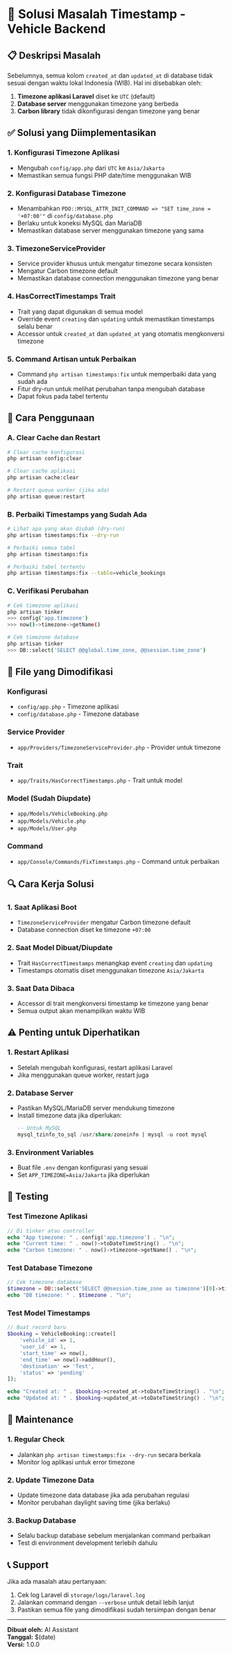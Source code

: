 # 🔧 Solusi Masalah Timestamp - Vehicle Backend

## 📋 Deskripsi Masalah

Sebelumnya, semua kolom `created_at` dan `updated_at` di database tidak sesuai dengan waktu lokal Indonesia (WIB). Hal ini disebabkan oleh:

1. **Timezone aplikasi Laravel** diset ke `UTC` (default)
2. **Database server** menggunakan timezone yang berbeda
3. **Carbon library** tidak dikonfigurasi dengan timezone yang benar

## ✅ Solusi yang Diimplementasikan

### 1. **Konfigurasi Timezone Aplikasi**
- Mengubah `config/app.php` dari `UTC` ke `Asia/Jakarta`
- Memastikan semua fungsi PHP date/time menggunakan WIB

### 2. **Konfigurasi Database Timezone**
- Menambahkan `PDO::MYSQL_ATTR_INIT_COMMAND => "SET time_zone = '+07:00'"` di `config/database.php`
- Berlaku untuk koneksi MySQL dan MariaDB
- Memastikan database server menggunakan timezone yang sama

### 3. **TimezoneServiceProvider**
- Service provider khusus untuk mengatur timezone secara konsisten
- Mengatur Carbon timezone default
- Memastikan database connection menggunakan timezone yang benar

### 4. **HasCorrectTimestamps Trait**
- Trait yang dapat digunakan di semua model
- Override event `creating` dan `updating` untuk memastikan timestamps selalu benar
- Accessor untuk `created_at` dan `updated_at` yang otomatis mengkonversi timezone

### 5. **Command Artisan untuk Perbaikan**
- Command `php artisan timestamps:fix` untuk memperbaiki data yang sudah ada
- Fitur dry-run untuk melihat perubahan tanpa mengubah database
- Dapat fokus pada tabel tertentu

## 🚀 Cara Penggunaan

### A. **Clear Cache dan Restart**
```bash
# Clear cache konfigurasi
php artisan config:clear

# Clear cache aplikasi
php artisan cache:clear

# Restart queue worker (jika ada)
php artisan queue:restart
```

### B. **Perbaiki Timestamps yang Sudah Ada**
```bash
# Lihat apa yang akan diubah (dry-run)
php artisan timestamps:fix --dry-run

# Perbaiki semua tabel
php artisan timestamps:fix

# Perbaiki tabel tertentu
php artisan timestamps:fix --table=vehicle_bookings
```

### C. **Verifikasi Perubahan**
```bash
# Cek timezone aplikasi
php artisan tinker
>>> config('app.timezone')
>>> now()->timezone->getName()

# Cek timezone database
php artisan tinker
>>> DB::select('SELECT @@global.time_zone, @@session.time_zone')
```

## 📁 File yang Dimodifikasi

### Konfigurasi
- `config/app.php` - Timezone aplikasi
- `config/database.php` - Timezone database

### Service Provider
- `app/Providers/TimezoneServiceProvider.php` - Provider untuk timezone

### Trait
- `app/Traits/HasCorrectTimestamps.php` - Trait untuk model

### Model (Sudah Diupdate)
- `app/Models/VehicleBooking.php`
- `app/Models/Vehicle.php`
- `app/Models/User.php`

### Command
- `app/Console/Commands/FixTimestamps.php` - Command untuk perbaikan

## 🔍 Cara Kerja Solusi

### 1. **Saat Aplikasi Boot**
- `TimezoneServiceProvider` mengatur Carbon timezone default
- Database connection diset ke timezone `+07:00`

### 2. **Saat Model Dibuat/Diupdate**
- Trait `HasCorrectTimestamps` menangkap event `creating` dan `updating`
- Timestamps otomatis diset menggunakan timezone `Asia/Jakarta`

### 3. **Saat Data Dibaca**
- Accessor di trait mengkonversi timestamp ke timezone yang benar
- Semua output akan menampilkan waktu WIB

## ⚠️ **Penting untuk Diperhatikan**

### 1. **Restart Aplikasi**
- Setelah mengubah konfigurasi, restart aplikasi Laravel
- Jika menggunakan queue worker, restart juga

### 2. **Database Server**
- Pastikan MySQL/MariaDB server mendukung timezone
- Install timezone data jika diperlukan:
  ```sql
  -- Untuk MySQL
  mysql_tzinfo_to_sql /usr/share/zoneinfo | mysql -u root mysql
  ```

### 3. **Environment Variables**
- Buat file `.env` dengan konfigurasi yang sesuai
- Set `APP_TIMEZONE=Asia/Jakarta` jika diperlukan

## 🧪 Testing

### Test Timezone Aplikasi
```php
// Di tinker atau controller
echo "App timezone: " . config('app.timezone') . "\n";
echo "Current time: " . now()->toDateTimeString() . "\n";
echo "Carbon timezone: " . now()->timezone->getName() . "\n";
```

### Test Database Timezone
```php
// Cek timezone database
$timezone = DB::select('SELECT @@session.time_zone as timezone')[0]->timezone;
echo "DB timezone: " . $timezone . "\n";
```

### Test Model Timestamps
```php
// Buat record baru
$booking = VehicleBooking::create([
    'vehicle_id' => 1,
    'user_id' => 1,
    'start_time' => now(),
    'end_time' => now()->addHour(),
    'destination' => 'Test',
    'status' => 'pending'
]);

echo "Created at: " . $booking->created_at->toDateTimeString() . "\n";
echo "Updated at: " . $booking->updated_at->toDateTimeString() . "\n";
```

## 🔄 Maintenance

### 1. **Regular Check**
- Jalankan `php artisan timestamps:fix --dry-run` secara berkala
- Monitor log aplikasi untuk error timezone

### 2. **Update Timezone Data**
- Update timezone data database jika ada perubahan regulasi
- Monitor perubahan daylight saving time (jika berlaku)

### 3. **Backup Database**
- Selalu backup database sebelum menjalankan command perbaikan
- Test di environment development terlebih dahulu

## 📞 Support

Jika ada masalah atau pertanyaan:
1. Cek log Laravel di `storage/logs/laravel.log`
2. Jalankan command dengan `--verbose` untuk detail lebih lanjut
3. Pastikan semua file yang dimodifikasi sudah tersimpan dengan benar

---

**Dibuat oleh:** AI Assistant  
**Tanggal:** $(date)  
**Versi:** 1.0.0
